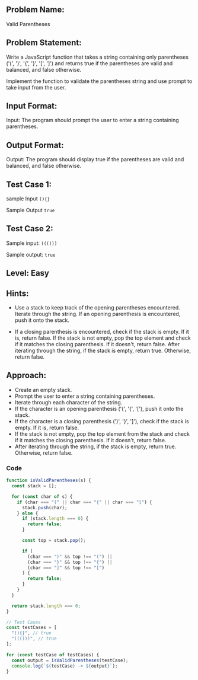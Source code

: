 ## Problem Name:

Valid Parentheses

## Problem Statement:

Write a JavaScript function that takes a string
containing only parentheses ('(', ')', '{', '}', '[', ']') and
returns true if the parentheses are valid and
balanced, and false otherwise.

Implement the function to validate the parentheses
string and use prompt to take input from the user.

## Input Format:

Input:
The program should prompt the user to enter a
string containing parentheses.

## Output Format:

Output:
The program should display true
if the parentheses are valid and
balanced, and false otherwise.

## Test Case 1:

sample Input
`(){}`

Sample Output
`true`

## Test Case 2:

Sample input:
`((()))`

Sample output:
`true`

## Level: Easy

## Hints:

- Use a stack to keep track of the opening parentheses encountered.
  Iterate through the string.
  If an opening parenthesis is encountered, push it onto the stack.

- If a closing parenthesis is encountered, check
  if the stack is empty. If it is, return false.
  If the stack is not empty, pop the top element
  and check if it matches the closing parenthesis.
  If it doesn't, return false.
  After iterating through the string, if the stack is
  empty, return true. Otherwise, return false.

## Approach:

- Create an empty stack.
- Prompt the user to enter a string containing parentheses.
- Iterate through each character of the string.
- If the character is an opening parenthesis ('(', '{', '['), push it onto the stack.
- If the character is a closing parenthesis (')', '}', ']'), check if the stack is empty. If it is,
  return false.
- If the stack is not empty, pop the top element from the stack and check if it matches
  the closing parenthesis. If it doesn't, return false.
- After iterating through the string, if the stack is empty, return true. Otherwise,
  return false.

### Code

```Javascript
function isValidParentheses(s) {
  const stack = [];

  for (const char of s) {
    if (char === "(" || char === "{" || char === "[") {
      stack.push(char);
    } else {
      if (stack.length === 0) {
        return false;
      }

      const top = stack.pop();

      if (
        (char === ")" && top !== "(") ||
        (char === "}" && top !== "{") ||
        (char === "]" && top !== "[")
      ) {
        return false;
      }
    }
  }

  return stack.length === 0;
}

// Test Cases
const testCases = [
  "(){}", // true
  "((()))", // true
];

for (const testCase of testCases) {
  const output = isValidParentheses(testCase);
  console.log(`${testCase} -> ${output}`);
}
```
